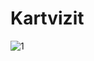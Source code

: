 # Kartvizit
![1](https://user-images.githubusercontent.com/91018965/195451258-060e3988-3db8-460a-9304-e4c874f8f88c.PNG)
